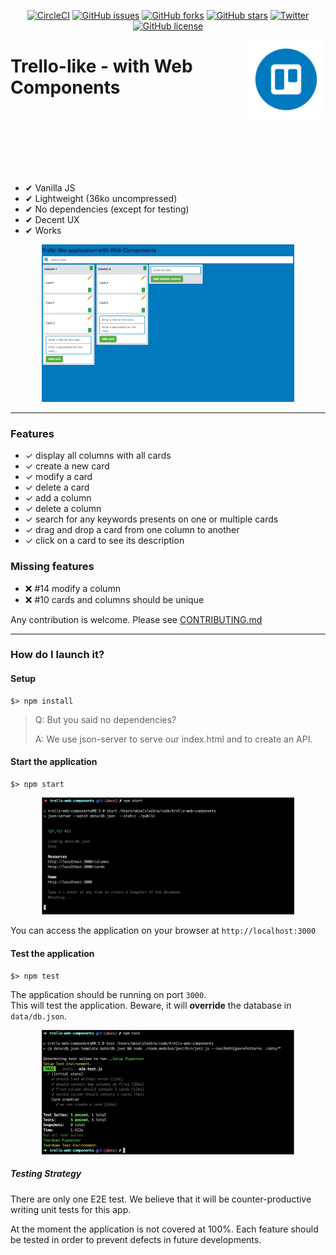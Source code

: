 <div align="center">

[![CircleCI](https://circleci.com/gh/AkselsLedins/trello-web-components.svg?style=svg)](https://circleci.com/gh/AkselsLedins/trello-web-components)
[![GitHub issues](https://img.shields.io/github/issues/AkselsLedins/trello-web-components.svg)](https://github.com/AkselsLedins/trello-web-components/issues)
[![GitHub forks](https://img.shields.io/github/forks/AkselsLedins/trello-web-components.svg)](https://github.com/AkselsLedins/trello-web-components/network)
[![GitHub stars](https://img.shields.io/github/stars/AkselsLedins/trello-web-components.svg)](https://github.com/AkselsLedins/trello-web-components/stargazers)
[![Twitter](https://img.shields.io/twitter/url/https/github.com/AkselsLedins/trello-web-components.svg?style=social)](https://twitter.com/intent/tweet?text=Wow:&url=https%3A%2F%2Fgithub.com%2FAkselsLedins%2Ftrello-web-components)
[![GitHub license](https://img.shields.io/github/license/AkselsLedins/trello-web-components.svg)](https://github.com/AkselsLedins/trello-web-components)
</div>

<img src="docs/logo.png" alt="logo" width="25%" align="right"  />

<h1>Trello-like - with Web Components</h1>

<br /><br />
<br /><br />
<br /><br />

* ✔ Vanilla JS
* ✔ Lightweight (36ko uncompressed)
* ✔ No dependencies (except for testing)
* ✔ Decent UX
* ✔ Works


<div align="center">
  <img src="docs/preview.png" alt="illustration" width="80%" />
</div>

<hr />

### Features

* ✓ display all columns with all cards
* ✓ create a new card
* ✓ modify a card
* ✓ delete a card
* ✓ add a column
* ✓ delete a column
* ✓ search for any keywords presents on one or multiple cards
* ✓ drag and drop a card from one column to another
* ✓ click on a card to see its description

### Missing features

* ❌ #14 modify a column
* ❌ #10 cards and columns should be unique

Any contribution is welcome. Please see [CONTRIBUTING.md](./docs/CONTRIBUTING.md)

<hr />

### How do I launch it?

#### Setup

```
$> npm install
```

> Q: But you said no dependencies?
>
> A: We use json-server to serve our index.html and to create an API.

#### Start the application

```
$> npm start
```

<div align="center">
  <img src="docs/npm-start.png" alt="illustration" width="80%" />
</div>

You can access the application on your browser at `http://localhost:3000`

#### Test the application

```
$> npm test
```

The application should be running on port `3000`. <br />
This will test the application. Beware, it will **override** the database in `data/db.json`.

<div align="center">
  <img src="docs/npm-test.png" alt="illustration" width="80%" />
</div>

##### Testing Strategy

There are only one E2E test. We believe that it will be counter-productive writing unit tests for this app.

At the moment the application is not covered at 100%. Each feature should be tested in order to prevent defects in future developments.
